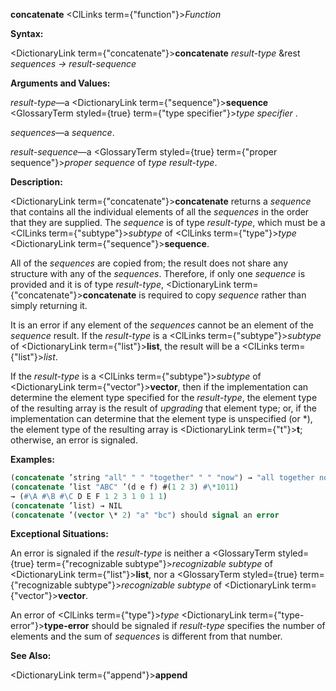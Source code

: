 **concatenate** <ClLinks  term={"function"}><i>Function</i></ClLinks> 



**Syntax:** 



<DictionaryLink  term={"concatenate"}><b>concatenate</b></DictionaryLink> *result-type* &amp;rest *sequences → result-sequence* 



**Arguments and Values:** 



*result-type*—a <DictionaryLink  term={"sequence"}><b>sequence</b></DictionaryLink> <GlossaryTerm styled={true} term={"type specifier"}><i>type specifier</i></GlossaryTerm> . 



*sequences*—a *sequence*. 



*result-sequence*—a <GlossaryTerm styled={true} term={"proper sequence"}><i>proper sequence</i></GlossaryTerm> of *type result-type*. 



**Description:** 



<DictionaryLink  term={"concatenate"}><b>concatenate</b></DictionaryLink> returns a *sequence* that contains all the individual elements of all the *sequences* in the order that they are supplied. The *sequence* is of type *result-type*, which must be a <ClLinks  term={"subtype"}><i>subtype</i></ClLinks> of <ClLinks  term={"type"}><i>type</i></ClLinks> <DictionaryLink  term={"sequence"}><b>sequence</b></DictionaryLink>. 



All of the *sequences* are copied from; the result does not share any structure with any of the *sequences*. Therefore, if only one *sequence* is provided and it is of type *result-type*, <DictionaryLink  term={"concatenate"}><b>concatenate</b></DictionaryLink> is required to copy *sequence* rather than simply returning it. 



It is an error if any element of the *sequences* cannot be an element of the *sequence* result. If the *result-type* is a <ClLinks  term={"subtype"}><i>subtype</i></ClLinks> of <DictionaryLink  term={"list"}><b>list</b></DictionaryLink>, the result will be a <ClLinks  term={"list"}><i>list</i></ClLinks>. 







 



 



If the *result-type* is a <ClLinks  term={"subtype"}><i>subtype</i></ClLinks> of <DictionaryLink  term={"vector"}><b>vector</b></DictionaryLink>, then if the implementation can determine the element type specified for the *result-type*, the element type of the resulting array is the result of *upgrading* that element type; or, if the implementation can determine that the element type is unspecified (or \*), the element type of the resulting array is <DictionaryLink  term={"t"}><b>t</b></DictionaryLink>; otherwise, an error is signaled. 



**Examples:**
```lisp
(concatenate ’string "all" " " "together" " " "now") → "all together now" 
(concatenate ’list "ABC" ’(d e f) #(1 2 3) #\*1011) 
→ (#\A #\B #\C D E F 1 2 3 1 0 1 1) 
(concatenate ’list) → NIL 
(concatenate ’(vector \* 2) "a" "bc") should signal an error 
```
**Exceptional Situations:** 



An error is signaled if the *result-type* is neither a <GlossaryTerm styled={true} term={"recognizable subtype"}><i>recognizable subtype</i></GlossaryTerm> of <DictionaryLink  term={"list"}><b>list</b></DictionaryLink>, nor a <GlossaryTerm styled={true} term={"recognizable subtype"}><i>recognizable subtype</i></GlossaryTerm> of <DictionaryLink  term={"vector"}><b>vector</b></DictionaryLink>. 



An error of <ClLinks  term={"type"}><i>type</i></ClLinks> <DictionaryLink  term={"type-error"}><b>type-error</b></DictionaryLink> should be signaled if *result-type* specifies the number of elements and the sum of *sequences* is different from that number. 



**See Also:** 



<DictionaryLink  term={"append"}><b>append</b></DictionaryLink> 



